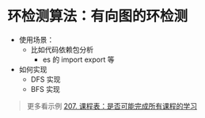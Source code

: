 
# 环检测算法：有向图的环检测



- 使用场景：
	- 比如代码依赖包分析
		- es 的 import export 等
- 如何实现
	- DFS 实现
	- BFS 实现

>  更多看示例 [207. 课程表：是否可能完成所有课程的学习](/post/0klFCGXJ.html)


